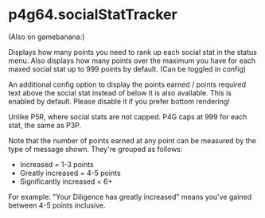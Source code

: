 # p4g64.socialStatTracker
(Also on gamebanana:) 

Displays how many points you need to rank up each social stat in the status menu. Also displays how many points over the maximum you have for each maxed social stat up to 999 points by default. (Can be toggled in config)

An additional config option to display the points earned / points required text above the social stat instead of below it is also available. This is enabled by default. Please disable it if you prefer bottom rendering!

Unlike P5R, where social stats are not capped. P4G caps at 999 for each stat, the same as P3P.

Note that the number of points earned at any point can be measured by the type of message shown. They're grouped as follows:

- Increased = 1-3 points
- Greatly increased = 4-5 points
- Significantly increased = 6+

For example: "Your Diligence has greatly increased" means you've gained between 4-5 points inclusive.
